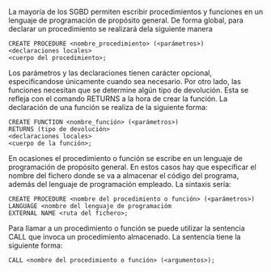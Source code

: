 
La mayoría de los SGBD permiten escribir procedimientos y funciones en un lenguaje de programación de propósito general. 
De forma global, para declarar un procedimiento se realizará dela siguiente manera


    CREATE PROCEDURE <nombre_procedimiento> (<parámetros>) 
    <declaraciones locales> 
    <cuerpo del procedimiento>;
  
Los parámetros y las declaraciones tienen carácter opcional, especificandose únicamente cuando sea necesario. 
Por otro lado, las funciones necesitan que se determine algún tipo de devolución. 
Esta se refleja con el comando RETURNS a la hora de crear la función. 
La declaración de una función se realiza de la siguiente forma:


    CREATE FUNCTION <nombre_función> (<parámetros>) 
    RETURNS (tipo de devolución> 
    <declaraciones locales> 
    <cuerpo de la función>;
  
  
En ocasiones el procedimiento o función se escribe en un lenguaje de programación de propósito general.
En estos casos hay que especificar el nombre del fichero donde se va a almacenar el código del programa, además del lenguaje de programación empleado.
La sintaxis sería:


    CREATE PROCEDURE <nombre del procedimiento o función> (<parámetros>)
    LANGUAGE <nombre del lenguaje de programacióm 
    EXTERNAL NAME <ruta del fichero>;
  

Para llamar a un procedimiento o función se puede utilizar la sentencia CALL que invoca un procedimiento almacenado. La sentencia tiene la siguiente forma:

    CALL <nombre del procedimiento o función> (<argumentos>);
